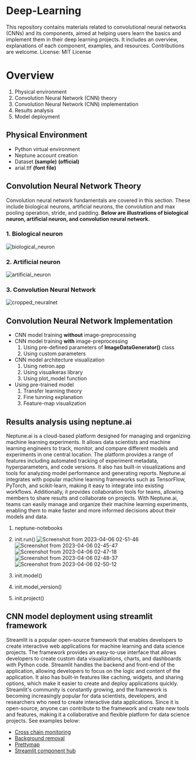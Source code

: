 # Deep-Learning
This repository contains materials related to convolutional neural networks (CNNs) and its components, aimed at helping users learn the basics and implement them in their deep learning projects. It includes an overview, explanations of each component, examples, and resources. Contributions are welcome. License: MIT License

# Overview
1. Physical environment
2. Convolution Neural Network (CNN) theory
3. Convolution Neural Network (CNN) implementation
4. Results analysis
5. Model deployment

## Physical Environment
* Python virtual environment
* Neptune account creation
* Dataset **(sample)** **(official)**
* arial.ttf **(font file)**

## Convolution Neural Network Theory
Convolution neural network fundamentals are covered in this section. These include biological neurons, artificial neurons, the convolution and max pooling operation, stride, and padding. **Below are illustrations of biological neuron, artificial neuron, and convolution neural network.**

### 1. Biological neuron
![biological_neuron](https://user-images.githubusercontent.com/89079815/230206085-2ca8def8-e3ac-476b-944c-c5653269e41d.png)

### 2. Artificial neuron
![artificial_neuron](https://user-images.githubusercontent.com/89079815/230207167-b05486c9-c086-4fc1-b46a-5e0fc6f0f36a.png)

### 3. Convolution Neural Network 
![cropped_neuralnet](https://user-images.githubusercontent.com/89079815/230207691-e08606a2-edf1-4718-a028-f52c9ed1f205.png)

## Convolution Neural Network Implementation
* CNN model training **without** image-preprocessing
* CNN model training **with** image-preprocessing
  1. Using pre-defined parameters of **ImageDataGenerator()** class
  2. Using custom parameters
* CNN model architecture visualization
  1. Using netron.app
  2. Using visualkeras library
  3. Using plot_model function
* Using pre-trained model
  1. Transfer learning theory
  2. Fine tunning explanation
  3. Feature-map visualization

## Results analysis using neptune.ai
Neptune.ai is a cloud-based platform designed for managing and organizing machine learning experiments. It allows data scientists and machine learning engineers to track, monitor, and compare different models and experiments in one central location. The platform provides a range of features including automated tracking of experiment metadata, hyperparameters, and code versions. It also has built-in visualizations and tools for analyzing model performance and generating reports. Neptune.ai integrates with popular machine learning frameworks such as TensorFlow, PyTorch, and scikit-learn, making it easy to integrate into existing workflows. Additionally, it provides collaboration tools for teams, allowing members to share results and collaborate on projects. With Neptune.ai, teams can easily manage and organize their machine learning experiments, enabling them to make faster and more informed decisions about their models and data.

  1. neptune-notebooks
  2. init.run()
  ![Screenshot from 2023-04-06 02-51-46](https://user-images.githubusercontent.com/89079815/230214355-2938edc6-f9ac-468b-b719-9ede8150f1f6.png)
  ![Screenshot from 2023-04-06 02-45-47](https://user-images.githubusercontent.com/89079815/230213300-d8b4206f-8193-41b9-b183-65845382f395.png)
  ![Screenshot from 2023-04-06 02-47-18](https://user-images.githubusercontent.com/89079815/230213503-f18929e5-3c57-4482-a2b2-09c5f3790611.png)
  ![Screenshot from 2023-04-06 02-48-37](https://user-images.githubusercontent.com/89079815/230213774-a1164753-ab96-45e2-b5e3-e51a49c99f3e.png)
  ![Screenshot from 2023-04-06 02-50-12](https://user-images.githubusercontent.com/89079815/230214103-3f7e2bca-f9e9-4101-9cab-2e89339c70ad.png)

  
  
  3. init.model()
  4. init.model_version()
  5. init.project()
  
## CNN model deployment using streamlit framework
Streamlit is a popular open-source framework that enables developers to create interactive web applications for machine learning and data science projects. The framework provides an easy-to-use interface that allows developers to create custom data visualizations, charts, and dashboards with Python code. Streamlit handles the backend and front-end of the application, allowing developers to focus on the logic and content of the application. It also has built-in features like caching, widgets, and sharing options, which make it easier to create and deploy applications quickly. Streamlit's community is constantly growing, and the framework is becoming increasingly popular for data scientists, developers, and researchers who need to create interactive data applications. Since it is open-source, anyone can contribute to the framework and create new tools and features, making it a collaborative and flexible platform for data science projects. See examples below:

* [Cross chain monitoring](https://cross-chain-monitoring.streamlit.app/)
* [Background removal](https://bgremoval.streamlit.app/)
* [Prettymap](https://chrieke-prettymapp-streamlit-prettymappapp-1k0qxh.streamlit.app/)
* [Streamlit component hub](https://components.streamlit.app/)
